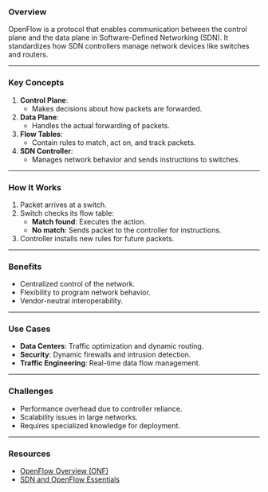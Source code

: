 ### Overview
OpenFlow is a protocol that enables communication between the control plane and the data plane in Software-Defined Networking (SDN). It standardizes how SDN controllers manage network devices like switches and routers.

---

### Key Concepts
1. **Control Plane**:
   - Makes decisions about how packets are forwarded.
2. **Data Plane**:
   - Handles the actual forwarding of packets.
3. **Flow Tables**:
   - Contain rules to match, act on, and track packets.
4. **SDN Controller**:
   - Manages network behavior and sends instructions to switches.

---

### How It Works
1. Packet arrives at a switch.
2. Switch checks its flow table:
   - **Match found**: Executes the action.
   - **No match**: Sends packet to the controller for instructions.
3. Controller installs new rules for future packets.

---

### Benefits
- Centralized control of the network.
- Flexibility to program network behavior.
- Vendor-neutral interoperability.

---

### Use Cases
- **Data Centers**: Traffic optimization and dynamic routing.
- **Security**: Dynamic firewalls and intrusion detection.
- **Traffic Engineering**: Real-time data flow management.

---

### Challenges
- Performance overhead due to controller reliance.
- Scalability issues in large networks.
- Requires specialized knowledge for deployment.

---

### Resources
- [OpenFlow Overview (ONF)](https://opennetworking.org/openflow/)
- [SDN and OpenFlow Essentials](https://www.sdxcentral.com/sdn/openflow/)
